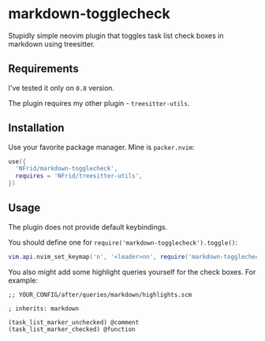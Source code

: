 # markdown-togglecheck

Stupidly simple neovim plugin that toggles task list check boxes in markdown
using treesitter.

## Requirements

I've tested it only on `0.8` version.

The plugin requires my other plugin - `treesitter-utils`.

## Installation

Use your favorite package manager. Mine is `packer.nvim`:

```lua
use({
  'NFrid/markdown-togglecheck',
  requires = 'NFrid/treesitter-utils',
})
```

## Usage

The plugin does not provide default keybindings.

You should define one for `require('markdown-togglecheck').toggle()`:

```lua
vim.api.nvim_set_keymap('n', '<leader>nn', require('markdown-togglecheck').toggle)
```

You also might add some highlight queries yourself for the check boxes.
For example:

```query
;; YOUR_CONFIG/after/queries/markdown/highlights.scm

; inherits: markdown

(task_list_marker_unchecked) @comment
(task_list_marker_checked) @function
```
